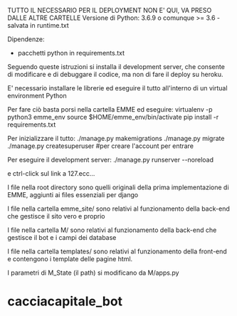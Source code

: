 TUTTO IL NECESSARIO PER IL DEPLOYMENT NON E' QUI, VA PRESO DALLE ALTRE CARTELLE
Versione di Python:
3.6.9 o comunque >= 3.6 - salvata in runtime.txt

Dipendenze:
  - pacchetti python in requirements.txt

Seguendo queste istruzioni si installa il development server,
che consente di modificare e di debuggare il codice,
ma non di fare il deploy su heroku.

E' necessario installare le librerie ed eseguire il tutto
all'interno di un virtual environment Python

Per fare ciò basta porsi nella cartella EMME ed eseguire:
virtualenv -p python3 emme_env
source $HOME/emme_env/bin/activate
pip install -r requirements.txt

Per inizializzare il tutto:
./manage.py makemigrations
./manage.py migrate
./manage.py createsuperuser #per creare l'account per entrare

Per eseguire il development server:
./manage.py runserver --noreload

e ctrl-click sul link a 127.ecc...


I file nella root directory sono quelli originali della prima 
implementazione di EMME, aggiunti ai files essenziali per django

I file nella cartella emme_site/ sono relativi al funzionamento della back-end
che gestisce il sito vero e proprio

I file nella cartella M/ sono relativi al funzionamento della back-end che
gestisce il bot e i campi dei database

I file nella cartella templates/ sono relativi al funzionamento della
front-end e contengono i template delle pagine html.

I parametri di M_State (il path) si modificano da M/apps.py
# cacciacapitale_bot
